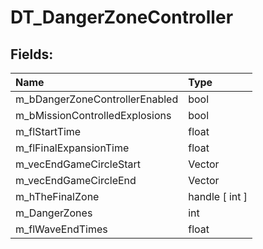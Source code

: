 # DT_DangerZoneController

## Fields:

| Name | Type |
| :--- | :--- |
| m_bDangerZoneControllerEnabled | bool |
| m_bMissionControlledExplosions | bool |
| m_flStartTime | float |
| m_flFinalExpansionTime | float |
| m_vecEndGameCircleStart | Vector |
| m_vecEndGameCircleEnd | Vector |
| m_hTheFinalZone | handle [ int ] |
| m_DangerZones | int |
| m_flWaveEndTimes | float |
